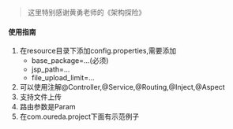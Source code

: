 >这里特别感谢黄勇老师的《架构探险》

#### 使用指南

1. 在resource目录下添加config.properties,需要添加
    - base_package=...(必须)
    - jsp_path=...
    - file_upload_limit=...
2. 可以使用注解@Controller,@Service,@Routing,@Inject,@Aspect
3. 支持文件上传
4. 路由参数是Param
5. 在com.oureda.project下面有示范例子

